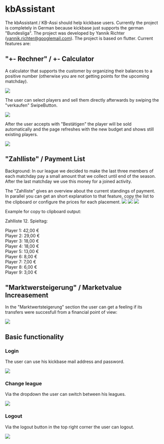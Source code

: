 # kbAssistant

The kbAssistant / KB-Assi should help kickbase users. Currently the project is completely in German because kickbase just supports the german "Bundesliga". The project was developed by Yannik Richter (yannik.richter@googlemail.com). The project is based on flutter. Current features are:

## "+- Rechner" / +- Calculator
A calculator that supports the customer by organizing their balances to a positive number (otherwise you are not getting points for the upcoming matchday). 

![](./README_assets/example_PMRechner.png)

The user can select players and sell them directly afterwards by swiping the "verkaufen" SwipeButton.

![](./README_assets/example_Sell1.png)

After the user accepts with "Bestätigen" the player will be sold automatically and the page refreshes with the new budget and shows still existing players.

![](./README_assets/example_Sell2.png)

## "Zahlliste" / Payment List
Background: In our league we decided to make the last three members of each matchday pay a small amount that we collect until end of the season. After the last matchday we use this money for a joined activity.

The "Zahlliste" gives an overview about the current standings of payment. In parallel you can get an short explanation to that feature, copy the list to the clipboard or configure the prices for each placement. 
![](./README_assets/example_paymentlist1.png) ![](./README_assets/example_paymentlist2.png) ![](./README_assets/example_paymentlist3.png)

Example for copy to clipboard output:

Zahlliste 12. Spieltag:


Player 1: 42,00 €<br/>
Player 2: 29,00 €<br/>
Player 3: 18,00 €<br/>
Player 4: 18,00 €<br/>
Player 5: 13,00 €<br/>
Player 6: 8,00 €<br/>
Player 7: 7,00 €<br/>
Player 8: 6,00 €<br/>
Player 9: 3,00 €


## "Marktwersteigerung" / Marketvalue Increasement
In the "Marktwertsteigerung" section the user can get a feeling if its transfers were succesfull from a financial point of view:

![](./README_assets/example_MWSteigerung.png)

## Basic functionality

### Login
The user can use his kickbase mail address and password.

![](./README_assets/example_login.PNG)

### Change league
Via the dropdown the user can switch between his leagues.

![](./README_assets/example_switchLeague.PNG)

### Logout

Via the logout button in the top right corner the user can logout.

![](./README_assets/example_logout.PNG)
